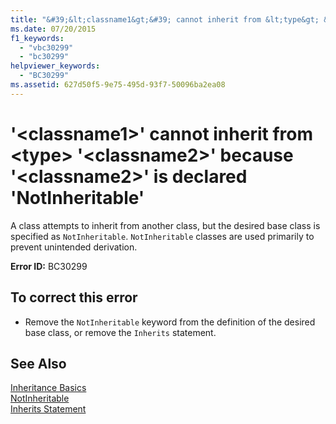 ```yaml
---
title: "&#39;&lt;classname1&gt;&#39; cannot inherit from &lt;type&gt; &#39;&lt;classname2&gt;&#39; because &#39;&lt;classname2&gt;&#39; is declared &#39;NotInheritable&#39;"
ms.date: 07/20/2015
f1_keywords: 
  - "vbc30299"
  - "bc30299"
helpviewer_keywords: 
  - "BC30299"
ms.assetid: 627d50f5-9e75-495d-93f7-50096ba2ea08
---
```

# &#39;&lt;classname1&gt;&#39; cannot inherit from &lt;type&gt; &#39;&lt;classname2&gt;&#39; because &#39;&lt;classname2&gt;&#39; is declared &#39;NotInheritable&#39;
A class attempts to inherit from another class, but the desired base class is specified as `NotInheritable`. `NotInheritable` classes are used primarily to prevent unintended derivation.  
  
 **Error ID:** BC30299  
  
## To correct this error  
  
- Remove the `NotInheritable` keyword from the definition of the desired base class, or remove the `Inherits` statement.  
  
## See Also  
 [Inheritance Basics](../../visual-basic/programming-guide/language-features/objects-and-classes/inheritance-basics.md)  
 [NotInheritable](../../visual-basic/language-reference/modifiers/notinheritable.md)  
 [Inherits Statement](../../visual-basic/language-reference/statements/inherits-statement.md)
